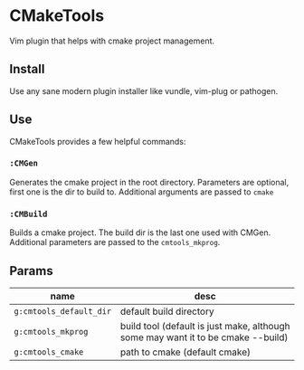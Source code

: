 # CMakeTools

Vim plugin that helps with cmake project management.


## Install

Use any sane modern plugin installer like vundle, vim-plug or pathogen.

## Use

CMakeTools provides a few helpful commands:

### `:CMGen`

Generates the cmake project in the root directory. Parameters are optional, first one is the dir to build to. Additional arguments are passed to `cmake`

### `:CMBuild`

Builds a cmake project. The build dir is the last one used with CMGen. Additional parameters are passed to the `cmtools_mkprog`.

## Params

| name | desc|
| --- | --- |
| `g:cmtools_default_dir` | default build directory |
| `g:cmtools_mkprog` | build tool (default is just make, although some may want it to be cmake --build)
| `g:cmtools_cmake` | path to cmake (default cmake) |
